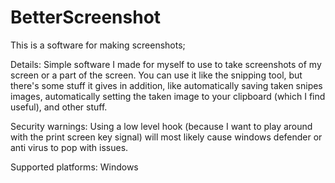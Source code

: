 # BetterScreenshot

This is a software for making screenshots;

Details:
Simple software I made for myself to use to take screenshots of my screen or a part of the screen.
You can use it like the snipping tool, but there's some stuff it gives in addition, like automatically
saving taken snipes images, automatically setting the taken image to your clipboard (which I find useful),
and other stuff. 

Security warnings:
Using a low level hook (because I want to play around with the print screen key signal) will most likely
cause windows defender or anti virus to pop with issues.

Supported platforms:
Windows
